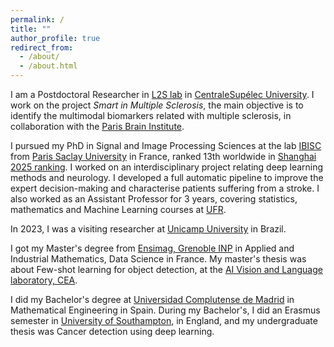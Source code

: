 ```yaml
---
permalink: /
title: ""
author_profile: true
redirect_from: 
  - /about/
  - /about.html
---
```


I am a Postdoctoral Researcher in [L2S lab](https://l2s.centralesupelec.fr/) in [CentraleSupélec University](https://www.centralesupelec.fr/en/). I work on the project *Smart in Multiple Sclerosis*, the main objective is to identify the multimodal biomarkers related with multiple sclerosis, in collaboration with the [Paris Brain Institute](https://parisbraininstitute.org/).

I pursued my PhD in Signal and Image Processing Sciences at the lab [IBISC](https://www.ibisc.univ-evry.fr/en/) from [Paris Saclay University](https://www.universite-paris-saclay.fr/en) in France, ranked 13th worldwide in [Shanghai 2025 ranking](https://www.shanghairanking.com/news/arwu/2025). I worked on an interdisciplinary project relating deep learning methods and neurology. I developed a full automatic pipeline to improve the expert decision-making and characterise patients suffering from a stroke. I also worked as an Assistant Professor for 3 years, covering statistics, mathematics and Machine Learning courses at [UFR](https://www.univ-evry.fr/universite/organisation/composantes/stockage-des-ufrs/ufr-sciences-fondamentales-et-appliquees.html).

In 2023, I was a visiting researcher at [Unicamp University](https://unicamp.br/en/) in Brazil. 

I got my Master's degree from [Ensimag, Grenoble INP](https://ensimag.grenoble-inp.fr/en) in Applied and Industrial Mathematics, Data Science in France. My master's thesis was about Few-shot learning for object detection, at the  [AI Vision and Language laboratory, CEA](https://kalisteo.cea.fr/index.php/ai/). 

I did my Bachelor's degree at [Universidad Complutense de Madrid](https://www.ucm.es/) in Mathematical Engineering in Spain. During my Bachelor's, I did an Erasmus semester in [University of Southampton](https://www.southampton.ac.uk/), in England, and my undergraduate thesis was Cancer detection using deep learning.






